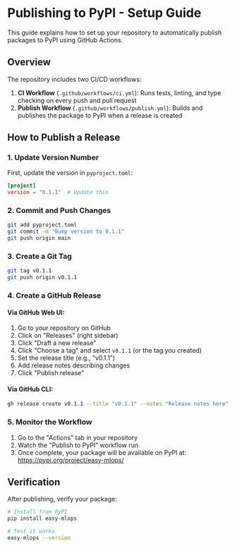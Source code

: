 # Publishing to PyPI - Setup Guide

This guide explains how to set up your repository to automatically publish packages to PyPI using GitHub Actions.

## Overview

The repository includes two CI/CD workflows:

1. **CI Workflow** (`.github/workflows/ci.yml`): Runs tests, linting, and type checking on every push and pull request
2. **Publish Workflow** (`.github/workflows/publish.yml`): Builds and publishes the package to PyPI when a release is created

## How to Publish a Release

### 1. Update Version Number

First, update the version in `pyproject.toml`:

```toml
[project]
version = "0.1.1"  # Update this
```

### 2. Commit and Push Changes

```bash
git add pyproject.toml
git commit -m "Bump version to 0.1.1"
git push origin main
```

### 3. Create a Git Tag

```bash
git tag v0.1.1
git push origin v0.1.1
```

### 4. Create a GitHub Release

#### Via GitHub Web UI:

1. Go to your repository on GitHub
2. Click on "Releases" (right sidebar)
3. Click "Draft a new release"
4. Click "Choose a tag" and select `v0.1.1` (or the tag you created)
5. Set the release title (e.g., "v0.1.1")
6. Add release notes describing changes
7. Click "Publish release"

#### Via GitHub CLI:

```bash
gh release create v0.1.1 --title "v0.1.1" --notes "Release notes here"
```

### 5. Monitor the Workflow

1. Go to the "Actions" tab in your repository
2. Watch the "Publish to PyPI" workflow run
3. Once complete, your package will be available on PyPI at: https://pypi.org/project/easy-mlops/

## Verification

After publishing, verify your package:

```bash
# Install from PyPI
pip install easy-mlops

# Test it works
easy-mlops --version
```
